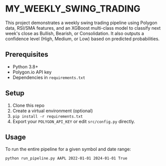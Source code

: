 # MY_WEEKLY_SWING_TRADING

This project demonstrates a weekly swing trading pipeline using Polygon data, RSI/SMA features, and an XGBoost multi-class model to classify next week's close as Bullish, Bearish, or Consolidation. It also outputs a confidence level (High, Medium, or Low) based on predicted probabilities.

## Prerequisites

- Python 3.8+
- Polygon.io API key
- Dependencies in `requirements.txt`

## Setup

1. Clone this repo
2. Create a virtual environment (optional)
3. `pip install -r requirements.txt`
4. Export your `POLYGON_API_KEY` or edit `src/config.py` directly.

## Usage

To run the entire pipeline for a given symbol and date range:

```bash
python run_pipeline.py AAPL 2022-01-01 2024-01-01 True
